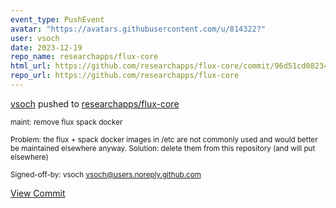 ```yaml
---
event_type: PushEvent
avatar: "https://avatars.githubusercontent.com/u/814322?"
user: vsoch
date: 2023-12-19
repo_name: researchapps/flux-core
html_url: https://github.com/researchapps/flux-core/commit/96d51cd082343ee58da2a4c458cd889daeaee347
repo_url: https://github.com/researchapps/flux-core
---
```


<a href='https://github.com/vsoch' target='_blank'>vsoch</a> pushed to <a href='https://github.com/researchapps/flux-core' target='_blank'>researchapps/flux-core</a>

<small>maint: remove flux spack docker

Problem: the flux + spack docker images in /etc are not commonly used
and would better be maintained elsewhere anyway.
Solution: delete them from this repository (and will put elsewhere)

Signed-off-by: vsoch <vsoch@users.noreply.github.com></small>

<a href='https://github.com/researchapps/flux-core/commit/96d51cd082343ee58da2a4c458cd889daeaee347' target='_blank'>View Commit</a>